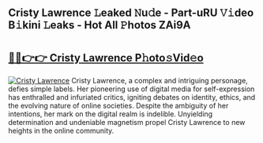## Cristy Lawrence 𝙻eaked 𝙽u𝚍e - Part-uRU 𝚅𝚒deo B𝚒kini 𝙻eaks - Hot All 𝙿hotos ZAi9A

# <h2><a href="http://ld46nui.urlbe.top/?page=Cristy+Lawrence">🔗🔗👉👉 Cristy Lawrence P𝚑oto𝚜Vid𝚎o</a></h2>

[![Cristy Lawrence](https://i.imgur.com/eBuTRDB.gif)](http://ld46nui.urlbe.top/?page=Cristy+Lawrence)
Cristy Lawrence, a complex and intriguing personage, defies simple labels. Her pioneering use of digital media for self-expression has enthralled and infuriated critics, igniting debates on identity, ethics, and the evolving nature of online societies. Despite the ambiguity of her intentions, her mark on the digital realm is indelible. Unyielding determination and undeniable magnetism propel Cristy Lawrence to new heights in the online community.
